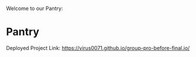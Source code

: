 Welcome to our Pantry:

# Pantry

Deployed Project Link:
https://virus0071.github.io/group-pro-before-final.io/

